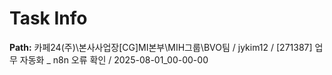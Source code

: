# Task Info

**Path:** 카페24(주)\본사사업장\[CG]MI본부\MIH그룹\BVO팀 / jykim12 / [271387] 업무 자동화 _ n8n 오류 확인 / 2025-08-01_00-00-00

